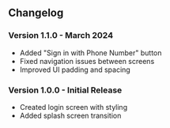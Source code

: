 ## Changelog

### Version 1.1.0 - March 2024
- Added "Sign in with Phone Number" button
- Fixed navigation issues between screens
- Improved UI padding and spacing

### Version 1.0.0 - Initial Release
- Created login screen with styling
- Added splash screen transition

